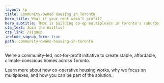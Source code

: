 ```yaml
---
layout: lp
title: Community-Owned Housing in Toronto
hero_title: What if your rent wasn’t profit?
hero_subtitle: TMDC is building co-op multiplexes in Toronto's suburbs. No landlords. No rent hikes. Just homes you can help build and control.
cta_text: Join the Waitlist
cta_link: /signup
include_signup_form: true
path: community-owned-housing-in-toronto
---
```


We’re a community-led, not-for-profit initiative to create stable, affordable, climate-conscious homes across Toronto.

Learn more about how co-operative housing works, why we focus on multiplexes, and how you can be part of the solution.

